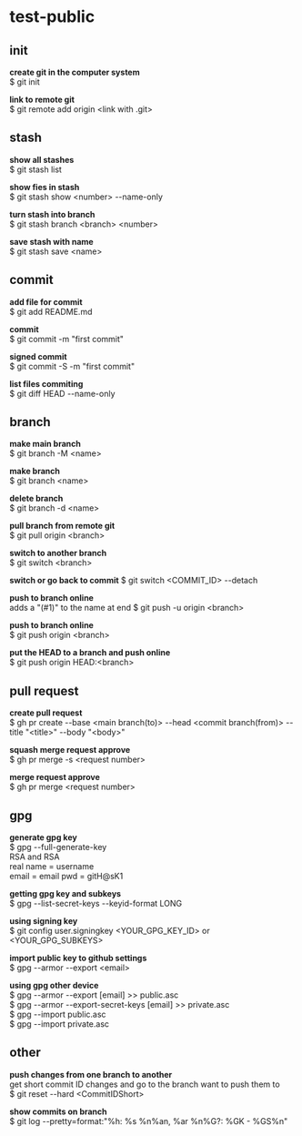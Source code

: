 # test-public

## init
 **create git in the computer system** \
$ git init

**link to remote git**\
$ git remote add origin \<link with .git>


## stash
**show all stashes**\
$ git stash list

**show fies in stash**\
$ git stash show \<number> --name-only

**turn stash into branch**\
$ git stash branch \<branch> \<number>

**save stash with name**\
$ git stash save \<name>

## commit 
**add file for commit**\
$ git add README.md

**commit**\
$ git commit -m "first commit"

**signed commit**\
$ git commit -S -m "first commit"

**list files commiting**\
$ git diff HEAD --name-only


## branch 
**make main branch**\
$ git branch -M \<name>

**make branch**\
$ git branch \<name>

**delete branch**\
$ git branch -d \<name>

**pull branch from remote git**\
$ git pull origin \<branch>

**switch to another branch**\
$ git switch \<branch>

**switch or go back to commit**
$ git switch \<COMMIT_ID> --detach

**push to branch online**\
adds a "(#1)" to the name at end
$ git push -u origin \<branch>

**push to branch online**\
$ git push origin \<branch>

**put the HEAD to a branch and push online**\
$ git push origin HEAD:\<branch>


## pull request 
**create pull request**\
$ gh pr create --base \<main branch(to)> --head \<commit branch(from)> --title "\<title>" --body "\<body>"

**squash merge request approve**\
$ gh pr merge -s \<request number>

**merge request approve**\
$ gh pr merge \<request number>


## gpg
**generate gpg key**\
$ gpg --full-generate-key\
RSA and RSA\
real name = username\
email = email
pwd = gitH@sK1

**getting gpg key and subkeys**\
$ gpg --list-secret-keys --keyid-format LONG

**using signing key**\
$ git config user.signingkey \<YOUR_GPG_KEY_ID> or <YOUR_GPG_SUBKEYS>

**import public key to github settings**\
$ gpg --armor --export \<email>

**using gpg other device**\
$ gpg --armor --export \[email] >> public.asc\
$ gpg --armor --export-secret-keys \[email] >> private.asc\
$ gpg --import public.asc\
$ gpg --import private.asc


## other
**push changes from one branch to another**\
get short commit ID changes and go to the branch want to push them to\
$ git reset --hard \<CommitIDShort>

**show commits on branch**\
$ git log --pretty=format:"%h: %s %n%an, %ar %n%G?: %GK - %GS%n"


